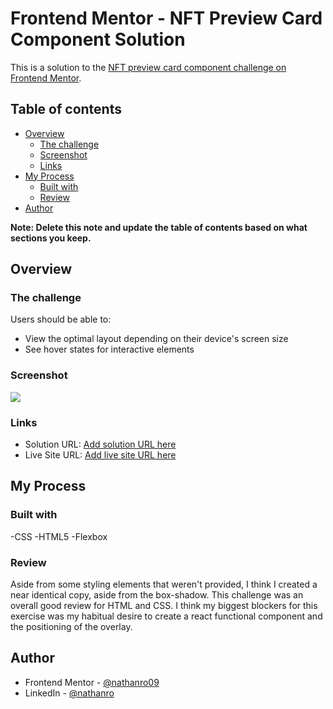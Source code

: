 # Frontend Mentor - NFT Preview Card Component Solution

This is a solution to the [NFT preview card component challenge on Frontend Mentor](https://www.frontendmentor.io/challenges/nft-preview-card-component-SbdUL_w0U). 

## Table of contents

- [Overview](#overview)
  - [The challenge](#the-challenge)
  - [Screenshot](#screenshot)
  - [Links](#links)
- [My Process](#my-process) 
  - [Built with](#built-with)
  - [Review](#review)
- [Author](#author)

**Note: Delete this note and update the table of contents based on what sections you keep.**

## Overview

### The challenge

Users should be able to:

- View the optimal layout depending on their device's screen size
- See hover states for interactive elements

### Screenshot

![](./screenshot.jpg)

### Links

- Solution URL: [Add solution URL here](https://your-solution-url.com)
- Live Site URL: [Add live site URL here](https://your-live-site-url.com)

## My Process 

### Built with

-CSS
-HTML5
-Flexbox

### Review

Aside from some styling elements that weren't provided, I think I created a near identical copy, aside from the box-shadow. This challenge was an overall good review for HTML and CSS. I think my biggest blockers for this exercise was my habitual desire to create a react functional component and the positioning of the overlay. 

## Author

- Frontend Mentor - [@nathanro09](https://www.frontendmentor.io/profile/nathanro09)
- LinkedIn - [@nathanro](https://www.linkedin.com/in/nathanro/)



